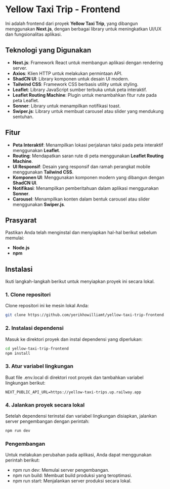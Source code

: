 # Yellow Taxi Trip - Frontend

Ini adalah frontend dari proyek **Yellow Taxi Trip**, yang dibangun menggunakan **Next.js**, dengan berbagai library untuk meningkatkan UI/UX dan fungsionalitas aplikasi.

## Teknologi yang Digunakan

- **Next.js**: Framework React untuk membangun aplikasi dengan rendering server.
- **Axios**: Klien HTTP untuk melakukan permintaan API.
- **ShadCN UI**: Library komponen untuk desain UI modern.
- **Tailwind CSS**: Framework CSS berbasis utility untuk styling.
- **Leaflet**: Library JavaScript sumber terbuka untuk peta interaktif.
- **Leaflet Routing Machine**: Plugin untuk menambahkan fitur rute pada peta Leaflet.
- **Sonner**: Library untuk menampilkan notifikasi toast.
- **Swiper.js**: Library untuk membuat carousel atau slider yang mendukung sentuhan.

## Fitur

- **Peta Interaktif**: Menampilkan lokasi perjalanan taksi pada peta interaktif menggunakan **Leaflet**.
- **Routing**: Mendapatkan saran rute di peta menggunakan **Leaflet Routing Machine**.
- **UI Responsif**: Desain yang responsif dan ramah perangkat mobile menggunakan **Tailwind CSS**.
- **Komponen UI**: Menggunakan komponen modern yang dibangun dengan **ShadCN UI**.
- **Notifikasi**: Menampilkan pemberitahuan dalam aplikasi menggunakan **Sonner**.
- **Carousel**: Menampilkan konten dalam bentuk carousel atau slider menggunakan **Swiper.js**.

## Prasyarat

Pastikan Anda telah menginstal dan menyiapkan hal-hal berikut sebelum memulai:

- **Node.js**
- **npm**

## Instalasi

Ikuti langkah-langkah berikut untuk menyiapkan proyek ini secara lokal.

### 1. Clone repositori

Clone repositori ini ke mesin lokal Anda:

```bash
git clone https://github.com/yerikhowilliamt/yellow-taxi-trip-frontend.git
```

### 2. Instalasi dependensi

Masuk ke direktori proyek dan instal dependensi yang diperlukan:

```bash
cd yellow-taxi-trip-frontend
npm install
```

### 3. Atur variabel lingkungan

Buat file .env.local di direktori root proyek dan tambahkan variabel lingkungan berikut:

```
NEXT_PUBLIC_API_URL=https://yellow-taxi-trips.up.railway.app
```

### 4. Jalankan proyek secara lokal

Setelah dependensi terinstal dan variabel lingkungan disiapkan, jalankan server pengembangan dengan perintah:

```bash
npm run dev
```

### Pengembangan

Untuk melakukan perubahan pada aplikasi, Anda dapat menggunakan perintah berikut:

- npm run dev: Memulai server pengembangan.
- npm run build: Membuat build produksi yang teroptimasi.
- npm run start: Menjalankan server produksi secara lokal.

